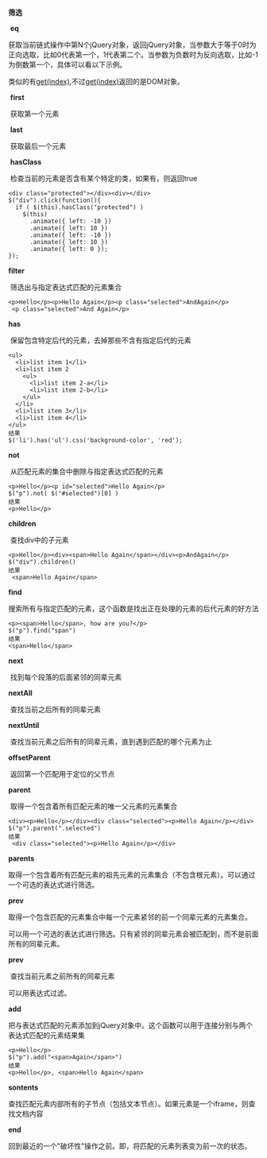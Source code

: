 **筛选**

​	**eq**

​	获取当前链式操作中第N个jQuery对象，返回jQuery对象，当参数大于等于0时为正向选取，比如0代表第一个，1代表第二个。当参数为负数时为反向选取，比如-1为倒数第一个，具体可以看以下示例。

类似的有[get(index)](http://jquery.cuishifeng.cn/get.html),不过[get(index)](http://jquery.cuishifeng.cn/get.html)返回的是DOM对象。

​	**first**

​		获取第一个元素

​	**last**

​		获取最后一个元素

​	**hasClass**

​		检查当前的元素是否含有某个特定的类，如果有，则返回true

```
<div class="protected"></div><div></div>
$("div").click(function(){
  if ( $(this).hasClass("protected") )
    $(this)
      .animate({ left: -10 })
      .animate({ left: 10 })
      .animate({ left: -10 })
      .animate({ left: 10 })
      .animate({ left: 0 });
});
```

**filter**

​	筛选出与指定表达式匹配的元素集合

```
<p>Hello</p><p>Hello Again</p><p class="selected">AndAgain</p>
 <p class="selected">And Again</p>
```

**has**

​	保留包含特定后代的元素，去掉那些不含有指定后代的元素

```
<ul>
  <li>list item 1</li>
  <li>list item 2
    <ul>
      <li>list item 2-a</li>
      <li>list item 2-b</li>
    </ul>
  </li>
  <li>list item 3</li>
  <li>list item 4</li>
</ul>
结果
$('li').has('ul').css('background-color', 'red');
```

**not**

​	从匹配元素的集合中删除与指定表达式匹配的元素

```
<p>Hello</p><p id="selected">Hello Again</p>
$("p").not( $("#selected")[0] )
结果
<p>Hello</p>
```

**children**

​	查找div中的子元素

```
<p>Hello</p><div><span>Hello Again</span></div><p>AndAgain</p>
$("div").children()
结果
 <span>Hello Again</span>
```

**find**

​	搜索所有与指定匹配的元素，这个函数是找出正在处理的元素的后代元素的好方法

```
<p><span>Hello</span>, how are you?</p>
$("p").find("span")
结果
<span>Hello</span>
```

**next**

​	找到每个段落的后面紧邻的同辈元素

**nextAll**

​	查找当前之后所有的同辈元素

**nextUntil**

​	查找当前元素之后所有的同辈元素，直到遇到匹配的哪个元素为止

**offsetParent**

​	返回第一个匹配用于定位的父节点

**parent**

​	取得一个包含着所有匹配元素的唯一父元素的元素集合

```
<div><p>Hello</p></div><div class="selected"><p>Hello Again</p></div>
$("p").parent(".selected")
结果
 <div class="selected"><p>Hello Again</p></div>
```

**parents** 

​	取得一个包含着所有匹配元素的祖先元素的元素集合（不包含根元素）。可以通过一个可选的表达式进行筛选。 

**prev**

​	取得一个包含匹配的元素集合中每一个元素紧邻的前一个同辈元素的元素集合。

可以用一个可选的表达式进行筛选。只有紧邻的同辈元素会被匹配到，而不是前面所有的同辈元素。

**prev**

​	查找当前元素之前所有的同辈元素

可以用表达式过滤。

**add**

​	把与表达式匹配的元素添加到jQuery对象中。这个函数可以用于连接分别与两个表达式匹配的元素结果集 

```
<p>Hello</p>
$("p").add("<span>Again</span>")
结果
<p>Hello</p>, <span>Hello Again</span> 
```

**sontents**

​	查找匹配元素内部所有的子节点（包括文本节点）。如果元素是一个iframe，则查找文档内容 

**end**

​	回到最近的一个"破坏性"操作之前。即，将匹配的元素列表变为前一次的状态。 